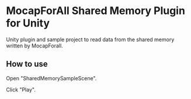 # MocapForAll Shared Memory Plugin for Unity

Unity plugin and sample project to read data from the shared memory written by MocapForall.

## How to use

Open "SharedMemorySampleScene".

Click "Play".

